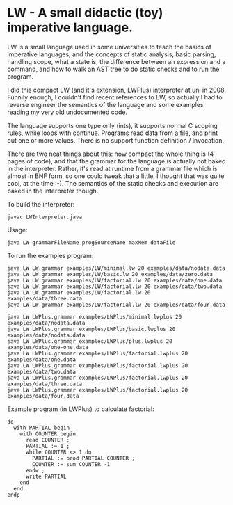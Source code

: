 LW - A small didactic (toy) imperative language.
======

LW is a small language used in some universities to teach the basics of imperative languages, and the concepts of static analysis, basic parsing, handling scope, what a state is, the difference between an expression and a command, and how to walk an AST tree to do static checks and to run the program.

I did this compact LW (and it's extension, LWPlus) interpreter at uni in 2008. Funnily enough, I couldn't find recent references to LW, so actually I had to reverse engineer the semantics of the language and some examples reading my very old undocumented code.

The language supports one type only (ints), it supports normal C scoping rules, while loops with continue. Programs read data from a file, and print out one or more values. There is no support function definition / invocation.

There are two neat things about this: how compact the whole thing is (4 pages of code), and that the grammar for the language is actually not baked in the interpreter. Rather, it's read at runtime from a grammar file which is almost in BNF form, so one could tweak that a little, I thought that was quite cool, at the time :-). The semantics of the static checks and execution are baked in the interpreter though.

To build the interpreter:
```
javac LWInterpreter.java
```
Usage:
```
java LW grammarFileName progSourceName maxMem dataFile
```
To run the examples program:
```
java LW LW.grammar examples/LW/minimal.lw 20 examples/data/nodata.data
java LW LW.grammar examples/LW/basic.lw 20 examples/data/zero.data
java LW LW.grammar examples/LW/factorial.lw 20 examples/data/one.data
java LW LW.grammar examples/LW/factorial.lw 20 examples/data/two.data
java LW LW.grammar examples/LW/factorial.lw 20 examples/data/three.data
java LW LW.grammar examples/LW/factorial.lw 20 examples/data/four.data

java LW LWPlus.grammar examples/LWPlus/minimal.lwplus 20 examples/data/nodata.data
java LW LWPlus.grammar examples/LWPlus/basic.lwplus 20 examples/data/nodata.data
java LW LWPlus.grammar examples/LWPlus/plus.lwplus 20 examples/data/one-one.data
java LW LWPlus.grammar examples/LWPlus/factorial.lwplus 20 examples/data/one.data
java LW LWPlus.grammar examples/LWPlus/factorial.lwplus 20 examples/data/two.data
java LW LWPlus.grammar examples/LWPlus/factorial.lwplus 20 examples/data/three.data
java LW LWPlus.grammar examples/LWPlus/factorial.lwplus 20 examples/data/four.data
```

Example program (in LWPlus) to calculate factorial:
```
do
  with PARTIAL begin
    with COUNTER begin
      read COUNTER ;
      PARTIAL := 1 ;
      while COUNTER <> 1 do
        PARTIAL := prod PARTIAL COUNTER ;
        COUNTER := sum COUNTER -1
      endw ;
      write PARTIAL
    end
  end
endp
```

